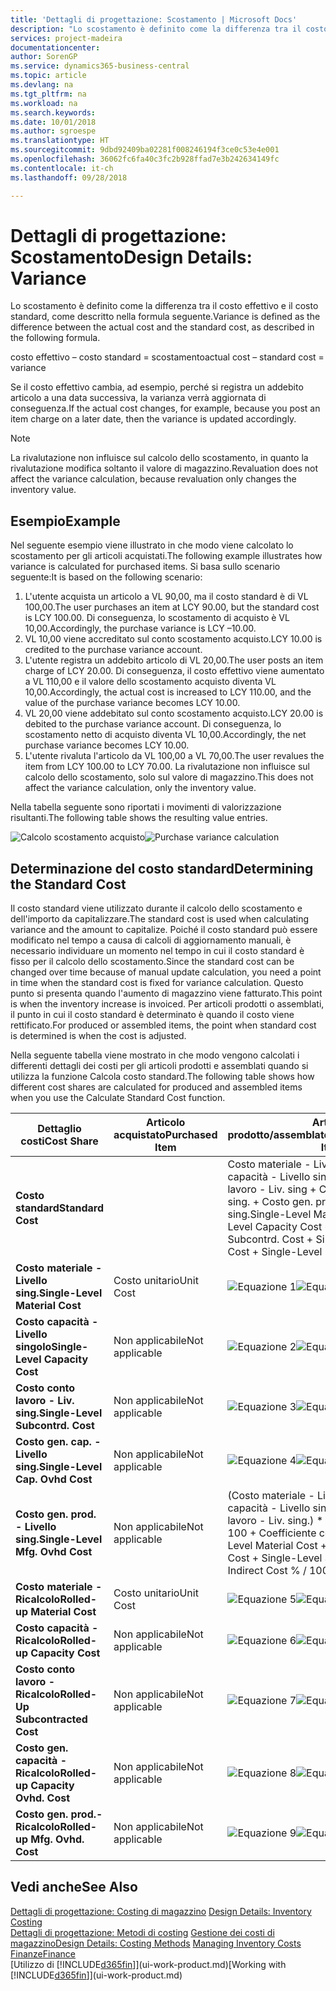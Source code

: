 ```yaml
---
title: 'Dettagli di progettazione: Scostamento | Microsoft Docs'
description: "Lo scostamento è definito come la differenza tra il costo effettivo e il costo standard, come descritto nella formula seguente."
services: project-madeira
documentationcenter: 
author: SorenGP
ms.service: dynamics365-business-central
ms.topic: article
ms.devlang: na
ms.tgt_pltfrm: na
ms.workload: na
ms.search.keywords: 
ms.date: 10/01/2018
ms.author: sgroespe
ms.translationtype: HT
ms.sourcegitcommit: 9dbd92409ba02281f008246194f3ce0c53e4e001
ms.openlocfilehash: 36062fc6fa40c3fc2b928ffad7e3b242634149fc
ms.contentlocale: it-ch
ms.lasthandoff: 09/28/2018

---
```

# <a name="design-details-variance"></a><span data-ttu-id="bf9c9-103">Dettagli di progettazione: Scostamento</span><span class="sxs-lookup"><span data-stu-id="bf9c9-103">Design Details: Variance</span></span>
<span data-ttu-id="bf9c9-104">Lo scostamento è definito come la differenza tra il costo effettivo e il costo standard, come descritto nella formula seguente.</span><span class="sxs-lookup"><span data-stu-id="bf9c9-104">Variance is defined as the difference between the actual cost and the standard cost, as described in the following formula.</span></span>  

 <span data-ttu-id="bf9c9-105">costo effettivo – costo standard = scostamento</span><span class="sxs-lookup"><span data-stu-id="bf9c9-105">actual cost – standard cost = variance</span></span>  

 <span data-ttu-id="bf9c9-106">Se il costo effettivo cambia, ad esempio, perché si registra un addebito articolo a una data successiva, la varianza verrà aggiornata di conseguenza.</span><span class="sxs-lookup"><span data-stu-id="bf9c9-106">If the actual cost changes, for example, because you post an item charge on a later date, then the variance is updated accordingly.</span></span>  

> [!NOTE]  
>  <span data-ttu-id="bf9c9-107">La rivalutazione non influisce sul calcolo dello scostamento, in quanto la rivalutazione modifica soltanto il valore di magazzino.</span><span class="sxs-lookup"><span data-stu-id="bf9c9-107">Revaluation does not affect the variance calculation, because revaluation only changes the inventory value.</span></span>  

## <a name="example"></a><span data-ttu-id="bf9c9-108">Esempio</span><span class="sxs-lookup"><span data-stu-id="bf9c9-108">Example</span></span>  
 <span data-ttu-id="bf9c9-109">Nel seguente esempio viene illustrato in che modo viene calcolato lo scostamento per gli articoli acquistati.</span><span class="sxs-lookup"><span data-stu-id="bf9c9-109">The following example illustrates how variance is calculated for purchased items.</span></span> <span data-ttu-id="bf9c9-110">Si basa sullo scenario seguente:</span><span class="sxs-lookup"><span data-stu-id="bf9c9-110">It is based on the following scenario:</span></span>  

1.  <span data-ttu-id="bf9c9-111">L'utente acquista un articolo a VL 90,00, ma il costo standard è di VL 100,00.</span><span class="sxs-lookup"><span data-stu-id="bf9c9-111">The user purchases an item at LCY 90.00, but the standard cost is LCY 100.00.</span></span> <span data-ttu-id="bf9c9-112">Di conseguenza, lo scostamento di acquisto è VL 10,00.</span><span class="sxs-lookup"><span data-stu-id="bf9c9-112">Accordingly, the purchase variance is LCY –10.00.</span></span>  
2.  <span data-ttu-id="bf9c9-113">VL 10,00 viene accreditato sul conto scostamento acquisto.</span><span class="sxs-lookup"><span data-stu-id="bf9c9-113">LCY 10.00 is credited to the purchase variance account.</span></span>  
3.  <span data-ttu-id="bf9c9-114">L'utente registra un addebito articolo di VL 20,00.</span><span class="sxs-lookup"><span data-stu-id="bf9c9-114">The user posts an item charge of LCY 20.00.</span></span> <span data-ttu-id="bf9c9-115">Di conseguenza, il costo effettivo viene aumentato a VL 110,00 e il valore dello scostamento acquisto diventa VL 10,00.</span><span class="sxs-lookup"><span data-stu-id="bf9c9-115">Accordingly, the actual cost is increased to LCY 110.00, and the value of the purchase variance becomes LCY 10.00.</span></span>  
4.  <span data-ttu-id="bf9c9-116">VL 20,00 viene addebitato sul conto scostamento acquisto.</span><span class="sxs-lookup"><span data-stu-id="bf9c9-116">LCY 20.00 is debited to the purchase variance account.</span></span> <span data-ttu-id="bf9c9-117">Di conseguenza, lo scostamento netto di acquisto diventa VL 10,00.</span><span class="sxs-lookup"><span data-stu-id="bf9c9-117">Accordingly, the net purchase variance becomes LCY 10.00.</span></span>  
5.  <span data-ttu-id="bf9c9-118">L'utente rivaluta l'articolo da VL 100,00 a VL 70,00.</span><span class="sxs-lookup"><span data-stu-id="bf9c9-118">The user revalues the item from LCY 100.00 to LCY 70.00.</span></span> <span data-ttu-id="bf9c9-119">La rivalutazione non influisce sul calcolo dello scostamento, solo sul valore di magazzino.</span><span class="sxs-lookup"><span data-stu-id="bf9c9-119">This does not affect the variance calculation, only the inventory value.</span></span>  

 <span data-ttu-id="bf9c9-120">Nella tabella seguente sono riportati i movimenti di valorizzazione risultanti.</span><span class="sxs-lookup"><span data-stu-id="bf9c9-120">The following table shows the resulting value entries.</span></span>  

 <span data-ttu-id="bf9c9-121">![Calcolo scostamento acquisto](media/design_details_inventory_costing_11_purchase_variance.png "Calcolo scostamento acquisto")</span><span class="sxs-lookup"><span data-stu-id="bf9c9-121">![Purchase variance calculation](media/design_details_inventory_costing_11_purchase_variance.png "Purchase variance calculation")</span></span>  

## <a name="determining-the-standard-cost"></a><span data-ttu-id="bf9c9-122">Determinazione del costo standard</span><span class="sxs-lookup"><span data-stu-id="bf9c9-122">Determining the Standard Cost</span></span>  
 <span data-ttu-id="bf9c9-123">Il costo standard viene utilizzato durante il calcolo dello scostamento e dell'importo da capitalizzare.</span><span class="sxs-lookup"><span data-stu-id="bf9c9-123">The standard cost is used when calculating variance and the amount to capitalize.</span></span> <span data-ttu-id="bf9c9-124">Poiché il costo standard può essere modificato nel tempo a causa di calcoli di aggiornamento manuali, è necessario individuare un momento nel tempo in cui il costo standard è fisso per il calcolo dello scostamento.</span><span class="sxs-lookup"><span data-stu-id="bf9c9-124">Since the standard cost can be changed over time because of manual update calculation, you need a point in time when the standard cost is fixed for variance calculation.</span></span> <span data-ttu-id="bf9c9-125">Questo punto si presenta quando l'aumento di magazzino viene fatturato.</span><span class="sxs-lookup"><span data-stu-id="bf9c9-125">This point is when the inventory increase is invoiced.</span></span> <span data-ttu-id="bf9c9-126">Per articoli prodotti o assemblati, il punto in cui il costo standard è determinato è quando il costo viene rettificato.</span><span class="sxs-lookup"><span data-stu-id="bf9c9-126">For produced or assembled items, the point when standard cost is determined is when the cost is adjusted.</span></span>  

 <span data-ttu-id="bf9c9-127">Nella seguente tabella viene mostrato in che modo vengono calcolati i differenti dettagli dei costi per gli articoli prodotti e assemblati quando si utilizza la funzione Calcola costo standard.</span><span class="sxs-lookup"><span data-stu-id="bf9c9-127">The following table shows how different cost shares are calculated for produced and assembled items when you use the Calculate Standard Cost function.</span></span>  

|<span data-ttu-id="bf9c9-128">Dettaglio costi</span><span class="sxs-lookup"><span data-stu-id="bf9c9-128">Cost Share</span></span>|<span data-ttu-id="bf9c9-129">Articolo acquistato</span><span class="sxs-lookup"><span data-stu-id="bf9c9-129">Purchased Item</span></span>|<span data-ttu-id="bf9c9-130">Articolo prodotto/assemblato</span><span class="sxs-lookup"><span data-stu-id="bf9c9-130">Produced/Assembled Item</span></span>|  
|----------------|--------------------|------------------------------|  
|<span data-ttu-id="bf9c9-131">**Costo standard**</span><span class="sxs-lookup"><span data-stu-id="bf9c9-131">**Standard Cost**</span></span>||<span data-ttu-id="bf9c9-132">Costo materiale - Livello sing. + Costo capacità - Livello singolo + Costo conto lavoro - Liv. sing + Costo gen. cap. - Livello sing. + Costo gen. prod. - Livello sing.</span><span class="sxs-lookup"><span data-stu-id="bf9c9-132">Single-Level Material Cost + Single-Level Capacity Cost + Single-Level Subcontrd. Cost + Single-Level Cap. Ovhd. Cost + Single-Level Mfg. Ovhd. Cost</span></span>|  
|<span data-ttu-id="bf9c9-133">**Costo materiale - Livello sing.**</span><span class="sxs-lookup"><span data-stu-id="bf9c9-133">**Single-Level Material Cost**</span></span>|<span data-ttu-id="bf9c9-134">Costo unitario</span><span class="sxs-lookup"><span data-stu-id="bf9c9-134">Unit Cost</span></span>|<span data-ttu-id="bf9c9-135">![Equazione 1](media/design_details_inventory_costing_11_equation_1.png "Equazione 1")</span><span class="sxs-lookup"><span data-stu-id="bf9c9-135">![Equation 1](media/design_details_inventory_costing_11_equation_1.png "Equation 1")</span></span>|  
|<span data-ttu-id="bf9c9-136">**Costo capacità - Livello singolo**</span><span class="sxs-lookup"><span data-stu-id="bf9c9-136">**Single-Level Capacity Cost**</span></span>|<span data-ttu-id="bf9c9-137">Non applicabile</span><span class="sxs-lookup"><span data-stu-id="bf9c9-137">Not applicable</span></span>|<span data-ttu-id="bf9c9-138">![Equazione 2](media/design_details_inventory_costing_11_equation_2.png "Equazione 2")</span><span class="sxs-lookup"><span data-stu-id="bf9c9-138">![Equation 2](media/design_details_inventory_costing_11_equation_2.png "Equation 2")</span></span>|  
|<span data-ttu-id="bf9c9-139">**Costo conto lavoro - Liv. sing.**</span><span class="sxs-lookup"><span data-stu-id="bf9c9-139">**Single-Level Subcontrd. Cost**</span></span>|<span data-ttu-id="bf9c9-140">Non applicabile</span><span class="sxs-lookup"><span data-stu-id="bf9c9-140">Not applicable</span></span>|<span data-ttu-id="bf9c9-141">![Equazione 3](media/design_details_inventory_costing_11_equation_3.png "Equazione 3")</span><span class="sxs-lookup"><span data-stu-id="bf9c9-141">![Equation 3](media/design_details_inventory_costing_11_equation_3.png "Equation 3")</span></span>|  
|<span data-ttu-id="bf9c9-142">**Costo gen. cap. - Livello sing.**</span><span class="sxs-lookup"><span data-stu-id="bf9c9-142">**Single-Level Cap. Ovhd Cost**</span></span>|<span data-ttu-id="bf9c9-143">Non applicabile</span><span class="sxs-lookup"><span data-stu-id="bf9c9-143">Not applicable</span></span>|<span data-ttu-id="bf9c9-144">![Equazione 4](media/design_details_inventory_costing_11_equation_4.png "Equazione 4")</span><span class="sxs-lookup"><span data-stu-id="bf9c9-144">![Equation 4](media/design_details_inventory_costing_11_equation_4.png "Equation 4")</span></span>|  
|<span data-ttu-id="bf9c9-145">**Costo gen. prod. - Livello sing.**</span><span class="sxs-lookup"><span data-stu-id="bf9c9-145">**Single-Level Mfg. Ovhd Cost**</span></span>|<span data-ttu-id="bf9c9-146">Non applicabile</span><span class="sxs-lookup"><span data-stu-id="bf9c9-146">Not applicable</span></span>|<span data-ttu-id="bf9c9-147">(Costo materiale - Livello sing. + Costo capacità - Livello singolo + Costo conto lavoro - Liv. sing.) \* Costo indiretto % / 100 + Coefficiente costi generali</span><span class="sxs-lookup"><span data-stu-id="bf9c9-147">(Single-Level Material Cost + Single-Level Capacity Cost + Single-Level Subcontrd. Cost) \* Indirect Cost % / 100 + Overhead Rate</span></span>|  
|<span data-ttu-id="bf9c9-148">**Costo materiale - Ricalcolo**</span><span class="sxs-lookup"><span data-stu-id="bf9c9-148">**Rolled-up Material Cost**</span></span>|<span data-ttu-id="bf9c9-149">Costo unitario</span><span class="sxs-lookup"><span data-stu-id="bf9c9-149">Unit Cost</span></span>|<span data-ttu-id="bf9c9-150">![Equazione 5](media/design_details_inventory_costing_11_equation_5.png "Equazione 5")</span><span class="sxs-lookup"><span data-stu-id="bf9c9-150">![Equation 5](media/design_details_inventory_costing_11_equation_5.png "Equation 5")</span></span>|  
|<span data-ttu-id="bf9c9-151">**Costo capacità - Ricalcolo**</span><span class="sxs-lookup"><span data-stu-id="bf9c9-151">**Rolled-up Capacity Cost**</span></span>|<span data-ttu-id="bf9c9-152">Non applicabile</span><span class="sxs-lookup"><span data-stu-id="bf9c9-152">Not applicable</span></span>|<span data-ttu-id="bf9c9-153">![Equazione 6](media/design_details_inventory_costing_11_equation_6.png "Equazione 6")</span><span class="sxs-lookup"><span data-stu-id="bf9c9-153">![Equation 6](media/design_details_inventory_costing_11_equation_6.png "Equation 6")</span></span>|  
|<span data-ttu-id="bf9c9-154">**Costo conto lavoro - Ricalcolo**</span><span class="sxs-lookup"><span data-stu-id="bf9c9-154">**Rolled-Up Subcontracted Cost**</span></span>|<span data-ttu-id="bf9c9-155">Non applicabile</span><span class="sxs-lookup"><span data-stu-id="bf9c9-155">Not applicable</span></span>|<span data-ttu-id="bf9c9-156">![Equazione 7](media/design_details_inventory_costing_11_equation_7.png "Equazione 7")</span><span class="sxs-lookup"><span data-stu-id="bf9c9-156">![Equation 7](media/design_details_inventory_costing_11_equation_7.png "Equation 7")</span></span>|  
|<span data-ttu-id="bf9c9-157">**Costo gen. capacità - Ricalcolo**</span><span class="sxs-lookup"><span data-stu-id="bf9c9-157">**Rolled-up Capacity Ovhd. Cost**</span></span>|<span data-ttu-id="bf9c9-158">Non applicabile</span><span class="sxs-lookup"><span data-stu-id="bf9c9-158">Not applicable</span></span>|<span data-ttu-id="bf9c9-159">![Equazione 8](media/design_details_inventory_costing_11_equation_8.png "Equazione 8")</span><span class="sxs-lookup"><span data-stu-id="bf9c9-159">![Equation 8](media/design_details_inventory_costing_11_equation_8.png "Equation 8")</span></span>|  
|<span data-ttu-id="bf9c9-160">**Costo gen. prod.- Ricalcolo**</span><span class="sxs-lookup"><span data-stu-id="bf9c9-160">**Rolled-up Mfg. Ovhd. Cost**</span></span>|<span data-ttu-id="bf9c9-161">Non applicabile</span><span class="sxs-lookup"><span data-stu-id="bf9c9-161">Not applicable</span></span>|<span data-ttu-id="bf9c9-162">![Equazione 9](media/design_details_inventory_costing_11_equation_9.png "Equazione 9")</span><span class="sxs-lookup"><span data-stu-id="bf9c9-162">![Equation 9](media/design_details_inventory_costing_11_equation_9.png "Equation 9")</span></span>|  

## <a name="see-also"></a><span data-ttu-id="bf9c9-163">Vedi anche</span><span class="sxs-lookup"><span data-stu-id="bf9c9-163">See Also</span></span>  
 <span data-ttu-id="bf9c9-164">[Dettagli di progettazione: Costing di magazzino](design-details-inventory-costing.md) </span><span class="sxs-lookup"><span data-stu-id="bf9c9-164">[Design Details: Inventory Costing](design-details-inventory-costing.md) </span></span>  
 <span data-ttu-id="bf9c9-165">[Dettagli di progettazione: Metodi di costing](design-details-costing-methods.md) [Gestione dei costi di magazzino](finance-manage-inventory-costs.md)</span><span class="sxs-lookup"><span data-stu-id="bf9c9-165">[Design Details: Costing Methods](design-details-costing-methods.md) [Managing Inventory Costs](finance-manage-inventory-costs.md)</span></span>  
 [<span data-ttu-id="bf9c9-166">Finanze</span><span class="sxs-lookup"><span data-stu-id="bf9c9-166">Finance</span></span>](finance.md)  
 <span data-ttu-id="bf9c9-167">[Utilizzo di [!INCLUDE[d365fin](includes/d365fin_md.md)]](ui-work-product.md)</span><span class="sxs-lookup"><span data-stu-id="bf9c9-167">[Working with [!INCLUDE[d365fin](includes/d365fin_md.md)]](ui-work-product.md)</span></span>

